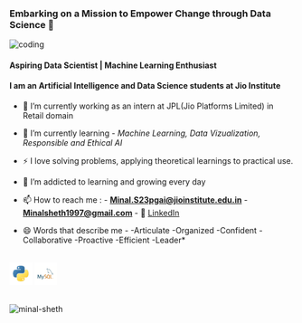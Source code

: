 ### Embarking on a Mission to Empower Change through Data Science 🚀
<img alt="coding" width="1000px" height="400px" src="https://github.com/minal-sheth/minal-sheth/blob/main/image_processing20191213-6403-1j99nlm.gif">

<h4>Aspiring Data Scientist  |  Machine Learning Enthusiast </h4>
<h4 align="Left">I am an Artificial Intelligence and Data Science students at Jio Institute </h4>

- 🔭 I’m currently working as an intern at JPL(Jio Platforms Limited) in Retail domain

- 🌱 I’m currently learning - *Machine Learning, Data Vizualization, Responsible and Ethical AI*

- :zap: I love solving problems, applying theoretical learnings to practical use.

- 🌱 I’m addicted to learning and growing every day


- 📫 How to reach me :
      - **Minal.S23pgai@jioinstitute.edu.in**
      - **Minalsheth1997@gmail.com**
      - :office: [LinkedIn](https://www.linkedin.com/in/minal-sheth)

- 😄 Words that describe me - 
     -Articulate
     -Organized
     -Confident
     -Collaborative
     -Proactive
     -Efficient
     -Leader*


<br>
<code><img height="40" src="https://raw.githubusercontent.com/github/explore/80688e429a7d4ef2fca1e82350fe8e3517d3494d/topics/python/python.png"></code>
<code><img height="40" src="https://raw.githubusercontent.com/github/explore/80688e429a7d4ef2fca1e82350fe8e3517d3494d/topics/mysql/mysql.png"></code>
<br>
<br>

<p align="left"> <img src="https://komarev.com/ghpvc/?username=minal-sheth&label=Profile%20views&color=0e75b6&style=flat" alt="minal-sheth" /> </p>

